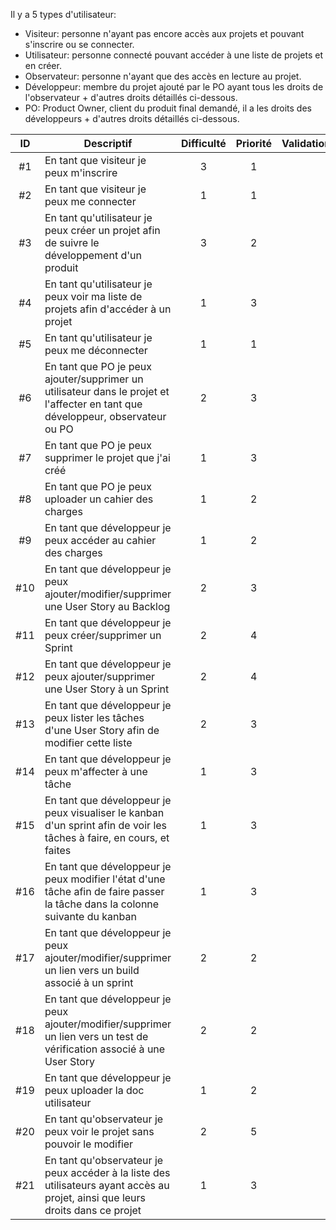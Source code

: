 Il y a 5 types d'utilisateur:
* Visiteur: personne n'ayant pas encore accès aux projets et pouvant s'inscrire ou se connecter.
* Utilisateur: personne connecté pouvant accéder à une liste de projets et en créer.
* Observateur: personne n'ayant que des accès en lecture au projet.
* Développeur: membre du projet ajouté par le PO ayant tous les droits de l'observateur + d'autres droits détaillés ci-dessous.
* PO: Product Owner, client du produit final demandé, il a les droits des développeurs + d'autres droits détaillés ci-dessous.


| ID |Descriptif    | Difficulté    | Priorité      | Validation        |
| :--:|------------ | :-------------: | :-------------: | :-------------: |
| #1 | En tant que visiteur je peux m'inscrire  | 3 | 1 | |
| #2 | En tant que visiteur je peux me connecter | 1 | 1 | |
| #3 | En tant qu'utilisateur je peux créer un projet afin de suivre le développement d'un produit | 3 | 2 | |
| #4 | En tant qu'utilisateur je peux voir ma liste de projets afin d'accéder à un projet | 1 | 3 | |
| #5 | En tant qu'utilisateur je peux me déconnecter | 1 | 1 | |
| #6 | En tant que PO je peux ajouter/supprimer un utilisateur dans le projet et l'affecter en tant que développeur, observateur ou PO | 2 | 3 | |
| #7 | En tant que PO je peux supprimer le projet que j'ai créé | 1 | 3 | |
| #8 | En tant que PO je peux uploader un cahier des charges | 1 | 2 | |
| #9 | En tant que développeur je peux accéder au cahier des charges | 1 | 2 | |
| #10 | En tant que développeur je peux ajouter/modifier/supprimer une User Story au Backlog | 2 | 3 | |
| #11 | En tant que développeur je peux créer/supprimer un Sprint | 2 | 4 | |
| #12 | En tant que développeur je peux ajouter/supprimer une User Story à un Sprint | 2 | 4 | |
| #13 | En tant que développeur je peux lister les tâches d'une User Story afin de modifier cette liste | 2 | 3 | |
| #14 | En tant que développeur je peux m'affecter à une tâche | 1 | 3 | |
| #15 | En tant que développeur je peux visualiser le kanban d'un sprint afin de voir les tâches à faire, en cours, et faites | 1 | 3 | |
| #16 | En tant que développeur je peux modifier l'état d'une tâche afin de faire passer la tâche dans la colonne suivante du kanban | 1 | 3 | |
| #17 | En tant que développeur je peux ajouter/modifier/supprimer un lien vers un build associé à un sprint | 2 | 2 | |
| #18 | En tant que développeur je peux ajouter/modifier/supprimer un lien vers un test de vérification associé à une User Story | 2 | 2 | |
| #19 | En tant que développeur je peux uploader la doc utilisateur | 1 | 2 | |
| #20 | En tant qu'observateur je peux voir le projet sans pouvoir le modifier | 2 | 5 | |
| #21 | En tant qu'observateur je peux accéder à la liste des utilisateurs ayant accès au projet, ainsi que leurs droits dans ce projet | 1 | 3 | |
